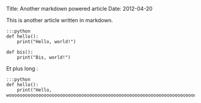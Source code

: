 Title: Another markdown powered article
Date: 2012-04-20

This is another article written in markdown.

    :::python
    def hello():
        print("Hello, world!")

    def bis():
        print("Bis, world!")


Et plus long : 

    :::python
    def hello():
        print("Hello, woooooooooooooooooooooooooooooooooooooooooooooooooooooooooooooooooooooooooooooooooooooooooooooorld!")
